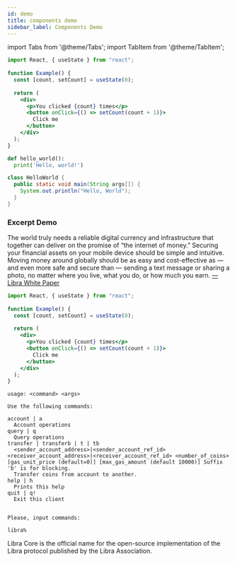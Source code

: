 ```yaml
---
id: demo
title: components demo
sidebar_label: Components Demo
---
```


import Tabs from '@theme/Tabs';
import TabItem from '@theme/TabItem';

<div className="snippet-container">
  <Tabs
    defaultValue="js"
    values={[
      { label: 'Javascript', value: 'js', },
      { label: 'Python', value: 'py', },
      { label: 'Java', value: 'java', },
    ]
  }>
  <TabItem value="js">

  ```jsx
  import React, { useState } from "react";
   
  function Example() {
    const [count, setCount] = useState(0);
     
    return (
      <div>
        <p>You clicked {count} times</p>
        <button onClick={() => setCount(count + 1)}>
          Click me
        </button>
      </div>
    );
  }
  ```

  </TabItem>
  <TabItem value="py">

  ```py
  def hello_world():
    print('Hello, world!')
  ```

  </TabItem>
  <TabItem value="java">

  ```java
  class HelloWorld {
    public static void main(String args[]) {
      System.out.println("Hello, World");
    }
  }
  ```

  </TabItem>
  </Tabs>
</div>

### Excerpt Demo

<Excerpt image="img/white-paper-excerpt.svg">
  The world truly needs a reliable digital currency and infrastructure that together can deliver on the promise of “the internet of money.” Securing your financial assets on your mobile device should be simple and intuitive. Moving money around globally should be as easy and cost-effective as — and even more safe and secure than — sending a text message or sharing a photo, no matter where you live, what you do, or how much you earn.  
  <a href='#'>— Libra White Paper</a>
</Excerpt>

```jsx
import React, { useState } from "react";
   
function Example() {
  const [count, setCount] = useState(0);
   
  return (
    <div>
      <p>You clicked {count} times</p>
      <button onClick={() => setCount(count + 1)}>
        Click me
      </button>
    </div>
  );
}
```

```
usage: <command> <args>

Use the following commands:

account | a
  Account operations
query | q
  Query operations
transfer | transferb | t | tb
  <sender_account_address>|<sender_account_ref_id> <receiver_account_address>|<receiver_account_ref_id> <number_of_coins> [gas_unit_price (default=0)] [max_gas_amount (default 10000)] Suffix 'b' is for blocking.
  Transfer coins from account to another.
help | h
  Prints this help
quit | q!
  Exit this client


Please, input commands:

libra%
```

Libra Core is the official name for the open-source implementation of the Libra protocol published by the Libra Association.
